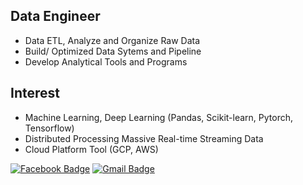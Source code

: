 Data Engineer
-------------
* Data ETL, Analyze and Organize Raw Data
* Build/ Optimized Data Sytems and Pipeline
* Develop Analytical Tools and Programs

Interest
--------
* Machine Learning, Deep Learning (Pandas, Scikit-learn, Pytorch, Tensorflow)
* Distributed Processing Massive Real-time Streaming Data
* Cloud Platform Tool (GCP, AWS)

<!--
**neolcw/neolcw** is a ✨ _special_ ✨ repository because its `README.md` (this file) appears on your GitHub profile.

Here are some ideas to get you started:

- 🔭 I’m currently working on ...
- 🌱 I’m currently learning ...
- 👯 I’m looking to collaborate on ...
- 🤔 I’m looking for help with ...
- 💬 Ask me about ...
- 📫 How to reach me: ...
- 😄 Pronouns: ...
- ⚡ Fun fact: ...
-->

[![Facebook Badge](https://img.shields.io/badge/facebook-1877f2?style=flat-square&logo=facebook&logoColor=white&link=https://www.facebook.com/chaewon.lee.3304)](https://www.facebook.com/chaewon.lee.3304)
[![Gmail Badge](https://img.shields.io/badge/Gmail-d14836?style=flat-square&logo=Gmail&logoColor=white&link=mailto:neolcw@gmail.com)](mailto:neolcw@gmail.com)
